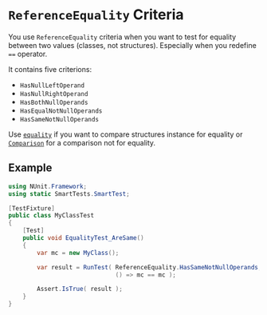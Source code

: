 # `ReferenceEquality` Criteria

You use `ReferenceEquality` criteria when you want to test for equality between two values (classes, not structures). Especially when you redefine `==` operator.

It contains five criterions:

* `HasNullLeftOperand`
* `HasNullRightOperand`
* `HasBothNullOperands`
* `HasEqualNotNullOperands`
* `HasSameNotNullOperands`

Use [`equality`](Equality.md) if you want to compare structures instance for equality or [`Comparison`](Comparison.md) for a comparison not for equality.

## Example

```C#
using NUnit.Framework;
using static SmartTests.SmartTest;

[TestFixture]
public class MyClassTest
{
    [Test]
    public void EqualityTest_AreSame()
    {
        var mc = new MyClass();

        var result = RunTest( ReferenceEquality.HasSameNotNullOperands,
                              () => mc == mc );

        Assert.IsTrue( result );
    }
}
```
